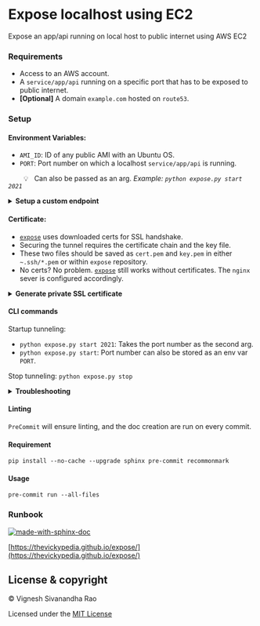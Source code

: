 # Expose localhost using EC2
Expose an app/api running on local host to public internet using AWS EC2

### Requirements
- Access to an AWS account.
- A `service/app/api` running on a specific port that has to be exposed to public internet.
- **[Optional]** A domain `example.com` hosted on `route53`.

### Setup
#### Environment Variables:
- `AMI_ID`: ID of any public AMI with an Ubuntu OS.
- `PORT`: Port number on which a localhost `service/app/api` is running.

&nbsp; &nbsp; &nbsp; &nbsp; :bulb: &nbsp; Can also be passed as an arg. *Example: `python expose.py start 2021`*

<details>
<summary><strong>Setup a custom endpoint</strong></summary>

The public DNS names for EC2 instances are long and messy. To avoid that, an `A` record can be added to the `route53` hosted zone.

:warning: &nbsp; Requires an active hosted zone on `route53`.

- **[Optional]** `DOMAIN`: If the domain name is registered using `route53`. *Example: `mywebsite.com`*
- **[Optional]** `SUBDOMAIN`: Sub-domain that has to be added for the domain name. *Example: `tunnel.mywebsite.com`*

&nbsp; &nbsp; &nbsp; &nbsp; :bulb: &nbsp; This will be the endpoint to access the localhost.

</details>

#### Certificate:
- [`expose`](https://github.com/thevickypedia/expose) uses downloaded certs for SSL handshake.
- Securing the tunnel requires the certificate chain and the key file.
- These two files should be saved as `cert.pem` and `key.pem` in either `~.ssh/*.pem` or within `expose` repository.
- No certs? No problem. [`expose`](https://github.com/thevickypedia/expose) still works without certificates. The `nginx` sever is configured accordingly.

<details>
<summary><strong>Generate private SSL certificate</strong></summary>

Unfortunately not many SSL certificate providers give the liberty to download key files. But `expose`, can use private certificates.

:warning: &nbsp; Some web browsers might throw a warning and some might even block a self-signed certificate/private CA.

To generate a self-signed cert:

> `openssl req -newkey rsa:2048 -new -nodes -x509 -days 3650 -keyout ~/.ssh/key.pem -out ~/.ssh/cert.pem`

</details>

#### CLI commands

Startup tunneling:
- `python expose.py start 2021`: Takes the port number as the second arg.
- `python expose.py start`: Port number can also be stored as an env var `PORT`.

Stop tunneling:
`python expose.py stop`

<details>
<summary><strong>Troubleshooting</strong></summary>

> If `E: Could not get lock /var/lib/dpkg/lock-frontend` occurs during startup, simply rerun the script with start command.
> This occurs when `apt` hasn't released the resources yet. Re-running the script with the arg `start` will simply re-configure the instance.

</details>

#### Linting
`PreCommit` will ensure linting, and the doc creation are run on every commit.

#### Requirement
`pip install --no-cache --upgrade sphinx pre-commit recommonmark`

#### Usage
`pre-commit run --all-files`

### Runbook
[![made-with-sphinx-doc](https://img.shields.io/badge/Code%20Docs-Sphinx-1f425f.svg)](https://www.sphinx-doc.org/en/master/man/sphinx-autogen.html)

[https://thevickypedia.github.io/expose/](https://thevickypedia.github.io/expose/)

## License & copyright

&copy; Vignesh Sivanandha Rao

Licensed under the [MIT License](https://github.com/thevickypedia/expose/blob/main/LICENSE)
